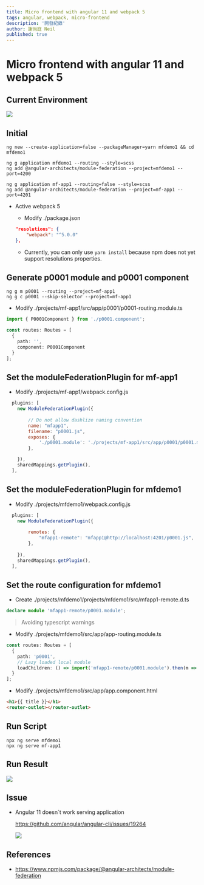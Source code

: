 ```yaml
---
title: Micro frontend with angular 11 and webpack 5
tags: angular, webpack, micro-frontend
description: '開發紀錄'
author: 謝尚庭 Neil
published: true
---
```


# Micro frontend with angular 11 and webpack 5

## Current Environment

![](https://i.imgur.com/OiSb9fH.png)

## Initial

```shell
ng new --create-application=false --packageManager=yarn mfdemo1 && cd mfdemo1

ng g application mfdemo1 --routing --style=scss
ng add @angular-architects/module-federation --project=mfdemo1 --port=4200

ng g application mf-app1 --routing=false --style=scss
ng add @angular-architects/module-federation --project=mf-app1 --port=4201
```

- Active webpack 5

  - Modify ./package.json

  ```json
  "resolutions": {
      "webpack": "^5.0.0"
  },
  ```

  - Currently, you can only use `yarn install` because npm does not yet support resolutions properties.

## Generate p0001 module and p0001 component

```shell
ng g m p0001 --routing --project=mf-app1
ng g c p0001 --skip-selector --project=mf-app1
```

- Modify ./projects/mf-app1/src/app/p0001/p0001-routing.module.ts

```typescript
import { P0001Component } from './p0001.component';

const routes: Routes = [
  {
    path: '',
    component: P0001Component
  }
];
```

## Set the moduleFederationPlugin for mf-app1

- Modify ./projects/mf-app1/webpack.config.js

```javascript
  plugins: [
    new ModuleFederationPlugin({
      
        // Do not allow dashlize naming convention
        name: "mfapp1",
        filename: "p0001.js",
        exposes: {
            './p0001.module': './projects/mf-app1/src/app/p0001/p0001.module.ts'
        },

    }),
    sharedMappings.getPlugin(),
  ],
```

## Set the moduleFederationPlugin for mfdemo1

- Modify ./projects/mfdemo1/webpack.config.js

```javascript
  plugins: [
    new ModuleFederationPlugin({
    
        remotes: {
            "mfapp1-remote": "mfapp1@http://localhost:4201/p0001.js",
        },
        
    }),
    sharedMappings.getPlugin(),
  ],
```

## Set the route configuration for mfdemo1

- Create ./projects/mfdemo1/projects/mfdemo1/src/mfapp1-remote.d.ts

```typescript
declare module 'mfapp1-remote/p0001.module';
```

> Avoiding typescript warnings

- Modify ./projects/mfdemo1/src/app/app-routing.module.ts

```typescript
const routes: Routes = [
  {
    path: 'p0001',
    // Lazy loaded local module
    loadChildren: () => import('mfapp1-remote/p0001.module').then(m => m.P0001Module)
  }
];
```

- Modify ./projects/mfdemo1/src/app/app.component.html

```html
<h1>{{ title }}</h1>
<router-outlet></router-outlet>
```

## Run Script

```shell
npx ng serve mfdemo1
npx ng serve mf-app1
```

## Run Result
![](https://i.imgur.com/IfbO9Ve.png)


## Issue

- Angular 11 doesn´t work serving application

    https://github.com/angular/angular-cli/issues/19264

    ![](https://i.imgur.com/MhGMig5.png)

## References

- https://www.npmjs.com/package/@angular-architects/module-federation
